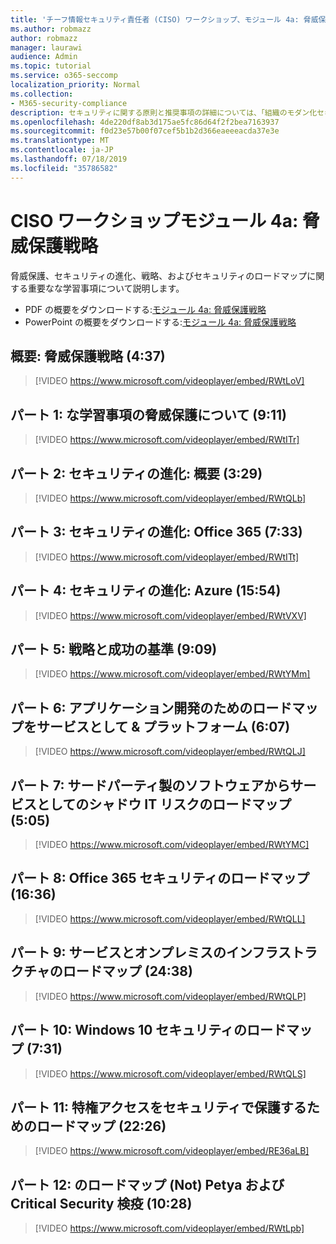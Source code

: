 ```yaml
---
title: 'チーフ情報セキュリティ責任者 (CISO) ワークショップ、モジュール 4a: 脅威保護戦略'
ms.author: robmazz
author: robmazz
manager: laurawi
audience: Admin
ms.topic: tutorial
ms.service: o365-seccomp
localization_priority: Normal
ms.collection:
- M365-security-compliance
description: セキュリティに関する原則と推奨事項の詳細については、「組織のモダン化セキュリティ」を参照してください。
ms.openlocfilehash: 4de220df8ab3d175ae5fc86d64f2f2bea7163937
ms.sourcegitcommit: f0d23e57b00f07cef5b1b2d366eaeeeacda37e3e
ms.translationtype: MT
ms.contentlocale: ja-JP
ms.lasthandoff: 07/18/2019
ms.locfileid: "35786582"
---
```

# <a name="ciso-workshop-module-4a-threat-protection-strategy"></a>CISO ワークショップモジュール 4a: 脅威保護戦略

脅威保護、セキュリティの進化、戦略、およびセキュリティのロードマップに関する重要なな学習事項について説明します。

- PDF の概要をダウンロードする:[モジュール 4a: 脅威保護戦略](media/ciso-workshop-4a-threat-protection.pdf)
- PowerPoint の概要をダウンロードする:[モジュール 4a: 脅威保護戦略](https://docs.microsoft.com/office365/securitycompliance/media/ciso-workshop-4a-threat-protection.pptx)

## <a name="introduction-threat-protection-strategy-437"></a>概要: 脅威保護戦略 (4:37)

> [!VIDEO https://www.microsoft.com/videoplayer/embed/RWtLoV]

## <a name="part-1-learnings-about-threat-protection-911"></a>パート 1: な学習事項の脅威保護について (9:11)

> [!VIDEO https://www.microsoft.com/videoplayer/embed/RWtITr]

## <a name="part-2-security-evolution-overview-329"></a>パート 2: セキュリティの進化: 概要 (3:29)

> [!VIDEO https://www.microsoft.com/videoplayer/embed/RWtQLb]

## <a name="part-3-security-evolution-office-365-733"></a>パート 3: セキュリティの進化: Office 365 (7:33)

> [!VIDEO https://www.microsoft.com/videoplayer/embed/RWtITt]

## <a name="part-4-security-evolution-azure-1554"></a>パート 4: セキュリティの進化: Azure (15:54)

> [!VIDEO https://www.microsoft.com/videoplayer/embed/RWtVXV]

## <a name="part-5-strategies-and-success-criteria-909"></a>パート 5: 戦略と成功の基準 (9:09)

> [!VIDEO https://www.microsoft.com/videoplayer/embed/RWtYMm]

## <a name="part-6-roadmap-for-application-development--platform-as-a-service-607"></a>パート 6: アプリケーション開発のためのロードマップをサービスとして & プラットフォーム (6:07)

> [!VIDEO https://www.microsoft.com/videoplayer/embed/RWtQLJ]

## <a name="part-7-roadmap-for-shadow-it-risk-from-third-party-software-as-a-service-505"></a>パート 7: サードパーティ製のソフトウェアからサービスとしてのシャドウ IT リスクのロードマップ (5:05)

> [!VIDEO https://www.microsoft.com/videoplayer/embed/RWtYMC]

## <a name="part-8-roadmap-for-office-365-security-1636"></a>パート 8: Office 365 セキュリティのロードマップ (16:36)

> [!VIDEO https://www.microsoft.com/videoplayer/embed/RWtQLL]

## <a name="part-9-roadmap-for-infrastructure-as-a-service-and-on-premises-2438"></a>パート 9: サービスとオンプレミスのインフラストラクチャのロードマップ (24:38)

> [!VIDEO https://www.microsoft.com/videoplayer/embed/RWtQLP]

## <a name="part-10-roadmap-for-windows-10-security-731"></a>パート 10: Windows 10 セキュリティのロードマップ (7:31)

> [!VIDEO https://www.microsoft.com/videoplayer/embed/RWtQLS]

## <a name="part-11-roadmap-for-securing-privileged-access-2226"></a>パート 11: 特権アクセスをセキュリティで保護するためのロードマップ (22:26)

> [!VIDEO https://www.microsoft.com/videoplayer/embed/RE36aLB]

## <a name="part-12-roadmap-for-not-petya-and-critical-security-hygiene-1028"></a>パート 12: のロードマップ (Not) Petya および Critical Security 検疫 (10:28)

> [!VIDEO https://www.microsoft.com/videoplayer/embed/RWtLpb]